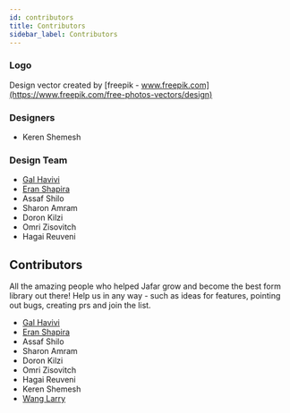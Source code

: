 ```yaml
---
id: contributors
title: Contributors
sidebar_label: Contributors
---
```


### Logo

Design vector created by [freepik - www.freepik.com](https://www.freepik.com/free-photos-vectors/design)

### Designers

* Keren Shemesh

### Design Team

* [Gal Havivi](https://github.com/galhavivi)
* [Eran Shapira](https://github.com/eranshapira)
* Assaf Shilo
* Sharon Amram
* Doron Kilzi
* Omri Zisovitch
* Hagai Reuveni

## Contributors

All the amazing people who helped Jafar grow and become the best form library out there!
Help us in any way - such as ideas for features, pointing out bugs, creating prs and join the list.

* [Gal Havivi](https://github.com/galhavivi)
* [Eran Shapira](https://github.com/eranshapira)
* Assaf Shilo
* Sharon Amram
* Doron Kilzi
* Omri Zisovitch
* Hagai Reuveni
* Keren Shemesh
* [Wang Larry](https://github.com/WangLarry)